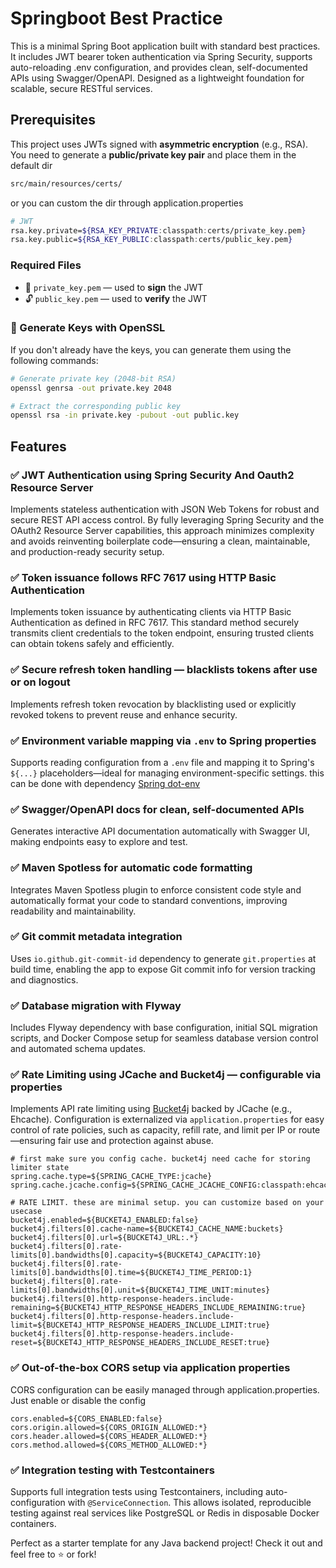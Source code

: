 # Springboot Best Practice

This is a minimal Spring Boot application built with standard best practices. It includes JWT bearer token authentication via Spring Security, supports auto-reloading .env configuration, and provides clean, self-documented APIs using Swagger/OpenAPI. Designed as a lightweight foundation for scalable, secure RESTful services.

## Prerequisites

This project uses JWTs signed with **asymmetric encryption** (e.g., RSA).  
You need to generate a **public/private key pair** and place them in the default dir

```bash
src/main/resources/certs/
```

or you can custom the dir through application.properties

```bash
# JWT
rsa.key.private=${RSA_KEY_PRIVATE:classpath:certs/private_key.pem}
rsa.key.public=${RSA_KEY_PUBLIC:classpath:certs/public_key.pem}
```

### Required Files

- 🔐 `private_key.pem` — used to **sign** the JWT
- 🔓 `public_key.pem` — used to **verify** the JWT

### 🔧 Generate Keys with OpenSSL

If you don't already have the keys, you can generate them using the following commands:

```bash
# Generate private key (2048-bit RSA)
openssl genrsa -out private.key 2048

# Extract the corresponding public key
openssl rsa -in private.key -pubout -out public.key
```

## Features

### ✅ JWT Authentication using Spring Security And Oauth2 Resource Server

Implements stateless authentication with JSON Web Tokens for robust and secure REST API access control. By fully leveraging Spring Security and the OAuth2 Resource Server capabilities, this approach minimizes complexity and avoids reinventing boilerplate code—ensuring a clean, maintainable, and production-ready security setup.

### ✅ Token issuance follows RFC 7617 using HTTP Basic Authentication

Implements token issuance by authenticating clients via HTTP Basic Authentication as defined in RFC 7617. This standard method securely transmits client credentials to the token endpoint, ensuring trusted clients can obtain tokens safely and efficiently.

### ✅ Secure refresh token handling — blacklists tokens after use or on logout  

Implements refresh token revocation by blacklisting used or explicitly revoked tokens to prevent reuse and enhance security.

### ✅ Environment variable mapping via `.env` to Spring properties  

Supports reading configuration from a `.env` file and mapping it to Spring's `${...}` placeholders—ideal for managing environment-specific settings. this can be done with dependency [Spring dot-env](https://github.com/paulschwarz/spring-dotenv)

### ✅ Swagger/OpenAPI docs for clean, self-documented APIs  

Generates interactive API documentation automatically with Swagger UI, making endpoints easy to explore and test.

### ✅ Maven Spotless for automatic code formatting  

Integrates Maven Spotless plugin to enforce consistent code style and automatically format your code to standard conventions, improving readability and maintainability.

### ✅ Git commit metadata integration  

Uses `io.github.git-commit-id` dependency to generate `git.properties` at build time, enabling the app to expose Git commit info for version tracking and diagnostics.

### ✅ Database migration with Flyway  

Includes Flyway dependency with base configuration, initial SQL migration scripts, and Docker Compose setup for seamless database version control and automated schema updates.

### ✅ Rate Limiting using JCache and Bucket4j — configurable via properties

Implements API rate limiting using [Bucket4j](https://github.com/MarcGiffing/bucket4j-spring-boot-starter) backed by JCache (e.g., Ehcache). Configuration is externalized via `application.properties` for easy control of rate policies, such as capacity, refill rate, and limit per IP or route—ensuring fair use and protection against abuse.

```
# first make sure you config cache. bucket4j need cache for storing limiter state
spring.cache.type=${SPRING_CACHE_TYPE:jcache}
spring.cache.jcache.config=${SPRING_CACHE_JCACHE_CONFIG:classpath:ehcache.xml}

# RATE LIMIT. these are minimal setup. you can customize based on your usecase
bucket4j.enabled=${BUCKET4J_ENABLED:false}
bucket4j.filters[0].cache-name=${BUCKET4J_CACHE_NAME:buckets}
bucket4j.filters[0].url=${BUCKET4J_URL:.*}
bucket4j.filters[0].rate-limits[0].bandwidths[0].capacity=${BUCKET4J_CAPACITY:10}
bucket4j.filters[0].rate-limits[0].bandwidths[0].time=${BUCKET4J_TIME_PERIOD:1}
bucket4j.filters[0].rate-limits[0].bandwidths[0].unit=${BUCKET4J_TIME_UNIT:minutes}
bucket4j.filters[0].http-response-headers.include-remaining=${BUCKET4J_HTTP_RESPONSE_HEADERS_INCLUDE_REMAINING:true}
bucket4j.filters[0].http-response-headers.include-limit=${BUCKET4J_HTTP_RESPONSE_HEADERS_INCLUDE_LIMIT:true}
bucket4j.filters[0].http-response-headers.include-reset=${BUCKET4J_HTTP_RESPONSE_HEADERS_INCLUDE_RESET:true}

```

### ✅ Out-of-the-box CORS setup via application properties     

CORS configuration can be easily managed through application.properties. Just enable or disable the config

```
cors.enabled=${CORS_ENABLED:false}
cors.origin.allowed=${CORS_ORIGIN_ALLOWED:*}
cors.header.allowed=${CORS_HEADER_ALLOWED:*}
cors.method.allowed=${CORS_METHOD_ALLOWED:*}

```

### ✅ Integration testing with Testcontainers  

Supports full integration tests using Testcontainers, including auto-configuration with `@ServiceConnection`. This allows isolated, reproducible testing against real services like PostgreSQL or Redis in disposable Docker containers.

Perfect as a starter template for any Java backend project!
Check it out and feel free to ⭐ or fork!